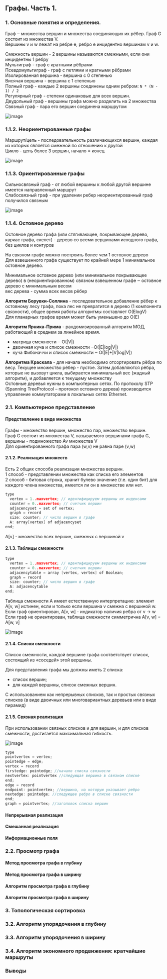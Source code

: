 ## Графы. Часть 1.
### 1. Основные понятия и определения.
Граф ‒ множества вершин и множества соединяющих их рёбер. Граф G состоит из множества V. 
<br>
Вершины v и w лежат на ребре e, ребро e инцидентно вершинам v и w.

Смежность вершин - 2 вершины называются смежными, если они инцидентны 1 ребру
<br>
Мультиграф - граф с кратными рёбрами
<br>
Псевдомультиграф - граф с петлями и кратными рёбрами
<br>
Изолированная вершина - вершина с 0 степенью
<br>
Висячая вершина - вершина с 1 степенью
<br>
Полный граф - каждые 2 вершины соединены одним ребром: `N * (N - 1) / 2`
<br>
Регулярный граф - степени одинаковые для всех вершин.
<br>
Двудольный граф - вершины графа можно разделить на 2 множества
<br>
Связный граф - пара его вершин соединена маршрутом

![image](https://github.com/mireashik/aood_3sem/assets/49165758/66801ae1-98a7-4176-a6bb-efa7b46762fc)

### 1.1.2. Неориентированные графы
Маршрут/цепь - последовательность различающихся вершин, каждая из которых является смежной по отношению к другой
<br>
Цикло - цепь более 3 вершин, начало = конец

![image](https://github.com/mireashik/aood_3sem/assets/49165758/01c74183-dd6e-470c-bd9e-af31789c6412)

### 1.1.3. Ориентированные графы
Сильносвязный граф - от любой вершины к любой другой вершине имеется направленный маршрут
<br>
Слабосвязный граф - при удалении ребер неориентированный граф получился связным

![image](https://github.com/mireashik/aood_3sem/assets/49165758/2f3d6d21-b0e6-4bdb-91c4-1fd992e02331)

### 1.1.4. Остовное дерево
Остовное дерево графа (или стягивающее, покрывающее дерево, каркас графа, скелет) - дерево со всеми вершинами исходного графа, без циклов и контуров

На связном графе можно построить более чем 1 остовное дерево
<br>
Для взвешенного графа существует по крайней мере 1 минимальное остовное дерево.

Минимальное остовное дерево (или минимальное покрывающее дерево) в (неориентированном) связном взвешенном графе ‒ остовное дерево с минимальным весом
<br>
вес дерева - сумма всех весов рёбер

**Алгоритм Борувки-Соллина** - последовательное добавление рёбер к остовному лесу графа, пока лес не превратится в дерево (1 компонента связности), общее время работы алгоритмы составляет O(ElogV)
<br>
Для планарных графов время может быть уменьшено до O(E)

**Алгоритм Ярника-Прима** - рандомизированный алгоритм МОД, работающий в среднем за линейное время.

- матрица смежности ‒ О(|V|)
- двоичная куча и список смежности ‒О(|Е|log|V|)
- куча Фибоначчи и список смежности ‒ О(|Е|+|V|log|V|)

**Алгоритма Краскала** - для начала необходимо отсортировать рёбра по весу. Текущее множество рёбер - пустое. Затем добавляются рёбра, которые не вызовут цикла, выбирается минимальный вес (жадный алгоритм), и добавляется к текущему множеству
<br>
Остовные деревья нужны в компьютерных сетях. По протоколу STP (Spanning TreeProtocol – протокол остовного дерева) производится управление коммутаторами в локальных сетях Ethernet.

### 2.1. Компьютерное представление
#### Представление в виде множества
Графы - множество вершин, множество пар, множество вершин. 
<br>
Граф G состоит из множества V, называемого вершинами графа G, вершины - подмножество Av множества V
<br>
Для ориентированного графа пара (w,v) не равна паре (v,w)

#### 2.1.2. Реализация множеств
Есть 2 общих способа реализации множества вершин.
<br>
1 способ - представлении множества как списка его элементов
<br>
2 способ - битовая строка, хранит булево значение (т.е. один бит) для каждого члена множества, имеется ли он в множестве или нет.

```c++
type
  vertex = 1..maxvertex; // идентифицируем вершины их индексами
  counter = 0..maxvertex; // счетчик вершин
  adjacencyset = set of vertex;
  graph = record
  size: counter; // число вершин в графе
  A: array[vertex] of adjacencyset
end;
```

A[v] - множество всех вершин, смежных с вершиной v

#### 2.1.3. Таблицы смежности
```c++
type
  vertex = 1..maxvertex; // идентифицируем вершины их индексами
  counter = 0..maxvertex; // счетчик вершин
  adjacencytable = array [vertex, vertex] of Boolean;
  graph = record
  size: counter; // число вершин в графе
  A: adjacencytable
end;
```

Таблица смежности A имеет естественную интерпретацию: элемент A[v, w] истинен, если и только если вершина v смежна с вершиной w.
<br>
Если граф ориентирован, A[v, w] - индикатор наличия ребра от v -> w
<br>
Если граф не ориентирован, таблица смежности симметрична A[v, w] = A[w, v]

![image](https://github.com/mireashik/aood_3sem/assets/49165758/953b2b84-d5a1-4fac-b561-8e03f3199daa)

#### 2.1.4. Списки смежности
Список смежности, каждой вершине графа соответствует список, состоящий из «соседей» этой вершины.

Для представления графа мы должны иметь 2 списка:
- список вершин;
- для каждой вершины, список смежных вершин.

С использованием как непрерывных списков, так и простых связных списков (в виде двоичных или многовариантных деревьев или в виде пирамид)
<br>

#### 2.1.5. Связная реализация
При использовании связных списков и для вершин, и для списков смежности, достигается максимальная гибкость.

![image](https://github.com/mireashik/aood_3sem/assets/49165758/535c0cd4-2975-4228-8321-c133d9043c18)

```c++
type
pointvertex = vertex;
pointedge = edge;
vertex = record
firstedge: pointedge; //начало списка связности
nextvertex: pointvertex //следующая вершина в связном списке
end;
edge = record
endpoint: pointvertex; //вершина, на которую указывает ребро
nextedge: pointedge; //следующее ребро в списке связности
end;
graph = pointvertex; //заголовок списка вершин
```

#### Непрерывная реализация

#### Смешанная реализация

#### Информационные поля

### 2.2. Просмотр графа

#### Метод просмотра графа в глубину

#### Метод просмотра графа в ширину

#### Алгоритм просмотра графа в глубину

#### Алгоритм просмотра графа в ширину

### 3. Топологическая сортировка

### 3.2. Алгоритм упорядочения в глубину

### 3.3. Алгоритм упорядочения в ширину

### 3.4. Алгоритм экономного продвижения: кратчайшие маршруты

### Выводы
